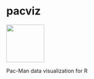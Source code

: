 # pacviz
<img src='https://upload.wikimedia.org/wikipedia/commons/thumb/4/49/Pacman.svg/972px-Pacman.svg.png' width='100'/>

Pac-Man data visualization for R
